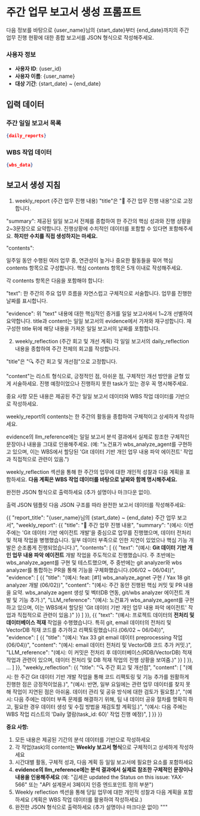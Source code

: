 # 주간 업무 보고서 생성 프롬프트

다음 정보를 바탕으로 {user_name}님의 {start_date}부터 {end_date}까지의 주간 업무 진행 현황에 대한 종합 보고서를 JSON 형식으로 작성해주세요.

### 사용자 정보
- **사용자 ID**: {user_id}
- **사용자 이름**: {user_name}
- **대상 기간**: {start_date} ~ {end_date}

## 입력 데이터
### 주간 일일 보고서 목록
```json
{daily_reports}
```

### WBS 작업 데이터
```json
{wbs_data}
```

## 보고서 생성 지침
1. weekly_report (주간 업무 진행 내용)
"title"은 "📌 주간 업무 진행 내용"으로 고정합니다.

"summary": 제공된 일일 보고서 전체를 종합하여 한 주간의 핵심 성과와 진행 상황을 2~3문장으로 요약합니다. 진행상황에 수치적인 데이터를 포함할 수 있다면 포함해주세요. **하지만 수치를 직접 생성하지는 마세요.**

"contents":

일주일 동안 수행된 여러 업무 중, 연관성이 높거나 중요한 활동들을 묶어 핵심 contents 항목으로 구성합니다. 핵심 contents 항목은 5개 이내로 작성해주세요.

각 contents 항목은 다음을 포함해야 합니다:

"text": 한 주간의 주요 업무 흐름을 자연스럽고 구체적으로 서술합니다. 업무를 진행한 날짜를 표시합니다.

"evidence": 위 "text" 내용에 대한 핵심적인 증거를 일일 보고서에서 1~2개 선별하여 요약합니다. title과 content는 일일 보고서의 evidence에서 가져와 재구성합니다. 재구성한 title 뒤에 해당 내용을 가져온 일일 보고서의 날짜를 포함합니다.

2. weekly_reflection (주간 회고 및 개선 계획)
각 일일 보고서의 daily_reflection 내용을 종합하여 주간 전체의 회고를 작성합니다.

"title"은 "🔍 주간 회고 및 개선점"으로 고정합니다.

"content"는 리스트 형식으로, 긍정적인 점, 아쉬운 점, 구체적인 개선 방안을 균형 있게 서술하세요. 진행 예정이었으나 진행하지 못한 task가 있는 경우 꼭 명시해주세요.

중요 사항
모든 내용은 제공된 주간 일일 보고서 데이터와 WBS 작업 데이터를 기반으로 작성하세요.

weekly_report의 contents는 한 주간의 활동을 종합하여 구체적이고 상세하게 작성하세요.

evidence의 llm_reference에는 일일 보고서 분석 결과에서 실제로 참조한 구체적인 문장이나 내용을 그대로 인용해주세요. (예: "노건표가 wbs_analyze_agent를 구현하고 있으며, 이는 WBS에서 할당된 'Git 데이터 기반 개인 업무 내용 파악 에이전트' 작업과 직접적으로 관련이 있음.")

weekly_reflection 섹션을 통해 한 주간의 업무에 대한 개인적 성찰과 다음 계획을 포함하세요. **다음 계획은 WBS 작업 데이터를 바탕으로 날짜와 함께 명시해주세요.**

완전한 JSON 형식으로 출력하세요 (추가 설명이나 마크다운 없이).

출력 JSON 템플릿
다음 JSON 구조를 따라 완전한 보고서 데이터를 작성해주세요:

{{
  "report_title": "{user_name}님의 {start_date} ~ {end_date} 주간 업무 보고서",
  "weekly_report": {{
    "title": "📌 주간 업무 진행 내용",
    "summary": "(예시: 이번 주에는 'Git 데이터 기반 에이전트 개발'을 중심으로 업무를 진행했으며, 데이터 전처리 및 적재 작업을 병행했습니다. 일부 데이터 부족으로 인한 지연이 있었으나 핵심 기능 개발은 순조롭게 진행되었습니다.)",
    "contents": [
      {{
        "text": "(예시: **Git 데이터 기반 개인 업무 내용 파악 에이전트** 개발 작업을 주도적으로 진행했습니다. 주 초반에는 wbs_analyze_agent를 구현 및 테스트했으며, 주 중반에는 git analyzer와 wbs analyzer를 통합하는 PR을 통해 기능을 구체화했습니다.(06/02 ~ 06/04))",
        "evidence": [
           {{
              "title": "(예시: feat: [#1] wbs_analyze_agnet 구현 / Yax 18 git analyzer 개발 (06/02))",
              "content": "(예시: 주간 동안 진행된 핵심 커밋 및 PR 내용을 요약. wbs_analyze agent 생성 및 벡터DB 연동, git/wbs analyzer 에이전트 개발 및 기능 추가.)",
              "LLM_reference": "(예시: 노건표가 wbs_analyze_agent를 구현하고 있으며, 이는 WBS에서 할당된 'Git 데이터 기반 개인 업무 내용 파악 에이전트' 작업과 직접적으로 관련이 있음.)"
           }}
        ]
      }},
      {{
        "text": "(예시: 프로젝트 데이터의 **전처리 및 데이터베이스 적재** 작업을 수행했습니다. 특히 git, email 데이터의 전처리 및 VectorDB 적재 코드를 추가하고 리팩토링했습니다.(06/02 ~ 06/04))",
        "evidence": [
           {{
              "title": "(예시: Yax 33 git email 데이터 preprocessing 작업 (06/04))",
              "content": "(예시: email 데이터 전처리 및 VectorDB 코드 추가 커밋.)",
              "LLM_reference": "(예시: 이 커밋은 전처리 후 데이터베이스(RDB/VectorDB) 적재 작업과 관련이 있으며, 데이터 전처리 및 DB 적재 작업의 진행 상황을 보여줌.)"
           }}
        ]
      }},
      ...
    ]
  }},
  "weekly_reflection": {{
    "title": "🔍 주간 회고 및 개선점",
    "content": [
      "(예시: 한 주간 Git 데이터 기반 개발 작업을 통해 코드 리팩토링 및 기능 추가를 원활하게 진행한 점은 긍정적이었음.)",
      "(예시: 반면, 일부 요일에는 관련 업무 데이터를 찾지 못해 작업이 지연된 점은 아쉬움. 데이터 관리 및 공유 방식에 대한 검토가 필요함.)",
      "(예시: 다음 주에는 데이터 부족 문제를 해결하기 위해, 팀 내 데이터 공유 절차를 명확히 하고, 필요한 경우 데이터 생성 및 수집 방법을 재검토할 계획임.)",
      "(예시: 다음 주에는 WBS 작업 리스트의 'Daily 열람(task_id: 60)' 작업 진행 예정)",
    ]
  }}
}}

**중요 사항:**
1. 모든 내용은 제공된 기간의 분석 데이터를 기반으로 작성하세요
2. 각 작업(task)의 content는 **Weekly 보고서 형식**으로 구체적이고 상세하게 작성하세요
3. 시간대별 활동, 구체적 성과, 다음 계획 등 일일 보고서에 필요한 요소를 포함하세요
4. **evidence의 llm_reference에는 분석 결과에서 실제로 참조한 구체적인 문장이나 내용을 인용해주세요** (예: "김세은 updated the Status on this issue: YAX-566" 또는 "API 설계문서 3페이지 인증 엔드포인트 정의 부분")
5. Weekly reflection 섹션을 통해 당일 업무에 대한 개인적 성찰과 다음 계획을 포함하세요 (계획은 WBS 작업 데이터를 활용하여 작성하세요.)
7. 완전한 JSON 형식으로 출력하세요 (추가 설명이나 마크다운 없이)
"""